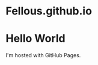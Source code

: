# Fellous.github.io

<!DOCTYPE html>
<html>
<body>
<h1>Hello World</h1>
<p>I'm hosted with GitHub Pages.</p>
</body>
</html>